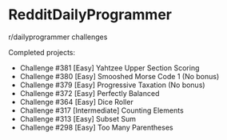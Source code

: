 # RedditDailyProgrammer

r/dailyprogrammer challenges

Completed projects:

- Challenge #381 [Easy] Yahtzee Upper Section Scoring
- Challenge #380 [Easy] Smooshed Morse Code 1 (No bonus)
- Challenge #379 [Easy] Progressive Taxation (No bonus)
- Challenge #372 [Easy] Perfectly Balanced
- Challenge #364 [Easy] Dice Roller
- Challenge #317 [Intermediate] Counting Elements
- Challenge #313 [Easy] Subset Sum
- Challenge #298 [Easy] Too Many Parentheses
